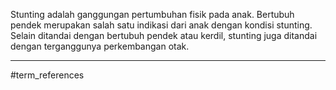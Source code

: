 Stunting adalah ganggungan pertumbuhan fisik pada anak. Bertubuh pendek merupakan salah satu indikasi dari anak dengan kondisi stunting.  Selain ditandai dengan bertubuh pendek atau kerdil, stunting juga ditandai dengan terganggunya perkembangan otak.  


---
#term_references 